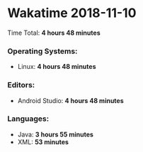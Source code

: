 # Wakatime 2018-11-10

Time Total: **4 hours 48 minutes**

### Operating Systems:
- Linux: **4 hours 48 minutes** 

### Editors:
- Android Studio: **4 hours 48 minutes** 

### Languages:
- Java: **3 hours 55 minutes** 
- XML: **53 minutes** 

